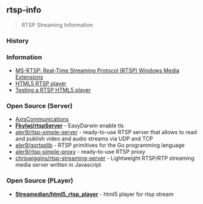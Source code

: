 ## rtsp-info
> RTSP Streaming Information


### History


### Information
- [MS-RTSP: Real-Time Streaming Protocol (RTSP) Windows Media Extensions](https://docs.microsoft.com/ko-kr/openspecs/windows_protocols/ms-rtsp/80928bae-fa7a-4006-83ce-0d1909eac0d8)
- [HTML5 RTSP player](https://flashphoner.com/ip-camera-streaming-via-rtsp-for-webrtc-and-websocket-browsers/)
- [Testing a RTSP HTML5 player](https://flashphoner.com/testing-rtsp-html5-player/)


### Open Source (Server)
- [AxisCommunications](https://github.com/AxisCommunications)
- [**Fkylwj/rtspServer**](https://github.com/Fkylwj/rtspServer) - EasyDarwin enable tls
- [aler9/rtsp-simple-server](https://github.com/aler9/rtsp-simple-server) - ready-to-use RTSP server that allows to read and publish video and audio streams via UDP and TCP
- [aler9/gortsplib](https://github.com/aler9/gortsplib) - RTSP primitives for the Go programming language
- [aler9/rtsp-simple-proxy](https://github.com/aler9/rtsp-simple-proxy) - ready-to-use RTSP proxy
- [chriswiggins/rtsp-streaming-server](https://github.com/chriswiggins/rtsp-streaming-server) - Lightweight RTSP/RTP streaming media server written in Javascript


### Open Source (PLayer)
- [**Streamedian/html5_rtsp_player**](https://github.com/Streamedian/html5_rtsp_player) - html5 player for rtsp stream
